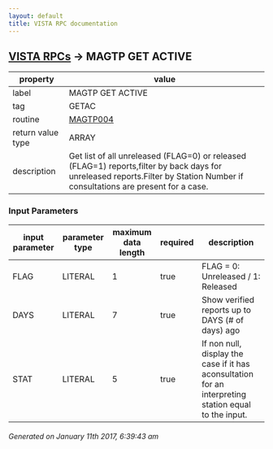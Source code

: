 ```yaml
---
layout: default
title: VISTA RPC documentation
---
```




## [VISTA RPCs](TableOfContent.md) &#8594; MAGTP GET ACTIVE 

 property | value 
--- | --- 
 label | MAGTP GET ACTIVE
 tag | GETAC
 routine | [MAGTP004](http://code.osehra.org/dox/Routine_MAGTP004_source.html)
 return value type | ARRAY
 description | Get list of all unreleased (FLAG=0) or released (FLAG=1) reports,filter by back days for unreleased reports.Filter by Station Number if consultations are present for a case.

### Input Parameters

| input parameter | parameter type | maximum data length | required | description | 
| --- | --- | --- | --- | --- | 
| FLAG | LITERAL | 1 | true | FLAG = 0: Unreleased / 1: Released | 
| DAYS | LITERAL | 7 | true | Show verified reports up to DAYS (# of days) ago | 
| STAT | LITERAL | 5 | true | If non null, display the case if it has aconsultation for an interpreting station equal to the input. | 




 ###### Generated on January 11th 2017, 6:39:43 am
